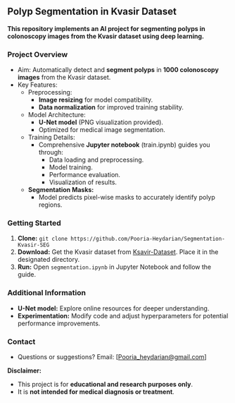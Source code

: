 ## Polyp Segmentation in Kvasir Dataset

**This repository implements an AI project for segmenting polyps in colonoscopy images from the Kvasir dataset using deep learning.**

### Project Overview

- Aim: Automatically detect and **segment polyps** in **1000 colonoscopy images** from the Kvasir dataset.
- Key Features:
    - Preprocessing:
        - **Image resizing** for model compatibility.
        - **Data normalization** for improved training stability.
    - Model Architecture:
        - **U-Net model** (PNG visualization provided).
        - Optimized for medical image segmentation.
    - Training Details:
        - Comprehensive **Jupyter notebook** (train.ipynb) guides you through:
            - Data loading and preprocessing.
            - Model training.
            - Performance evaluation.
            - Visualization of results.
    - **Segmentation Masks:**
        - Model predicts pixel-wise masks to accurately identify polyp regions.

### Getting Started

1. **Clone:** `git clone https://github.com/Pooria-Heydarian/Segmentation-Kvasir-SEG`
3. **Download:** Get the Kvasir dataset from [Ksavir-Dataset](https://datasets.simula.no/kvasir-seg/). Place it in the designated directory.
4. **Run:** Open `segmentation.ipynb` in Jupyter Notebook and follow the guide.

### Additional Information

- **U-Net model:** Explore online resources for deeper understanding.
- **Experimentation:** Modify code and adjust hyperparameters for potential performance improvements.

### Contact

- Questions or suggestions? Email: [Pooria_heydarian@gmail.com]

**Disclaimer:**

- This project is for **educational and research purposes only**.
- It is **not intended for medical diagnosis or treatment**.

